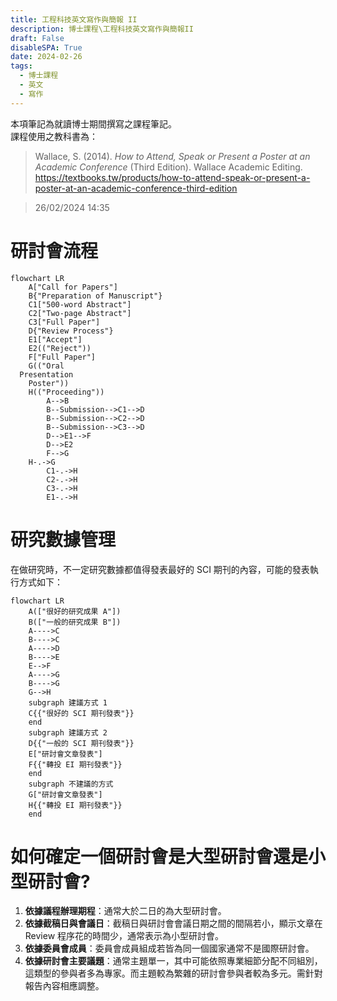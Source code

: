 ```yaml
---
title: 工程科技英文寫作與簡報 II
description: 博士課程\工程科技英文寫作與簡報II
draft: False
disableSPA: True
date: 2024-02-26
tags:
  - 博士課程
  - 英文
  - 寫作
---
```

本項筆記為就讀博士期間撰寫之課程筆記。  
課程使用之教科書為：  
> Wallace, S. (2014). <i>How to Attend, Speak or Present a Poster at an Academic Conference</i> (Third Edition). Wallace Academic Editing. https://textbooks.tw/products/how-to-attend-speak-or-present-a-poster-at-an-academic-conference-third-edition

> 26/02/2024 14:35
# 研討會流程
```mermaid
flowchart LR
	A["Call for Papers"]
	B{"Preparation of Manuscript"}
	C1["500-word Abstract"]
	C2["Two-page Abstract"]
	C3["Full Paper"]
	D{"Review Process"}
	E1["Accept"]
	E2(("Reject"))
	F["Full Paper"]
	G(("Oral
  Presentation
	Poster"))
	H(("Proceeding"))
		A-->B
		B--Submission-->C1-->D
		B--Submission-->C2-->D
		B--Submission-->C3-->D
		D-->E1-->F
		D-->E2
		F-->G
    H-.->G
		C1-.->H
		C2-.->H
		C3-.->H
		E1-.->H
```

# 研究數據管理
在做研究時，不一定研究數據都值得發表最好的 SCI 期刊的內容，可能的發表執行方式如下：
```mermaid
flowchart LR
	A(["很好的研究成果 A"])
	B(["一般的研究成果 B"])
	A---->C
	B---->C
	A---->D
	B---->E
	E-->F
	A---->G
	B---->G
	G-->H
	subgraph 建議方式 1
	C{{"很好的 SCI 期刊發表"}}
	end
	subgraph 建議方式 2
	D{{"一般的 SCI 期刊發表"}}
	E["研討會文章發表"]
	F{{"轉投 EI 期刊發表"}}
	end
	subgraph 不建議的方式
	G["研討會文章發表"]
	H{{"轉投 EI 期刊發表"}}
	end
```

# 如何確定一個研討會是大型研討會還是小型研討會?
1. **依據議程辦理期程**：通常大於二日的為大型研討會。
2. **依據截稿日與會議日**：截稿日與研討會會議日期之間的間隔若小，顯示文章在 Review 程序花的時間少，通常表示為小型研討會。
3. **依據委員會成員**：委員會成員組成若皆為同一個國家通常不是國際研討會。
4. **依據研討會主要議題**：通常主題單一，其中可能依照專業細節分配不同組別，這類型的參與者多為專家。而主題較為繁雜的研討會參與者較為多元。需針對報告內容相應調整。